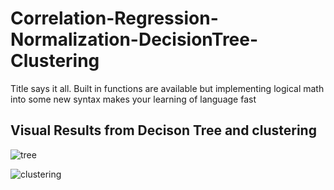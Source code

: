 # Correlation-Regression-Normalization-DecisionTree-Clustering
Title says it all. Built in functions are available but implementing logical math into some new syntax makes your learning of language fast

## Visual Results from Decison Tree and clustering
![tree](https://user-images.githubusercontent.com/32717195/43882209-801fe0b4-9bcc-11e8-8bd4-516b753a7b5f.jpg)

![clustering](https://user-images.githubusercontent.com/32717195/43882204-7b894c48-9bcc-11e8-9044-beb99891abf3.png)
